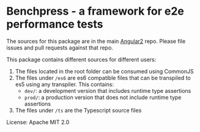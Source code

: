 Benchpress - a framework for e2e performance tests
=========

The sources for this package are in the main [Angular2](https://github.com/angular/angular) repo. Please file issues and pull requests against that repo.

This package contains different sources for different users:

1. The files located in the root folder can be consumed using CommonJS
2. The files under `/es6` are es6 compatible files that can be transpiled to
   es5 using any transpiler. This contains:
    * `dev/`: a development version that includes runtime type assertions
    * `prod/`: a production version that does not include runtime type assertions
3. The files under `/ts` are the Typescript source files

License: Apache MIT 2.0
